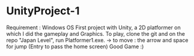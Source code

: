 # UnityProject-1
Requirement : Windows OS
First project with Unity, a 2D platformer on which I did the gameplay and Graphics.
To play, clone the git and on the repo "Japan Level", run Platformer1.exe.
-> to move : the arrow and space for jump
(Entry to pass the home screen)
Good Game :)

